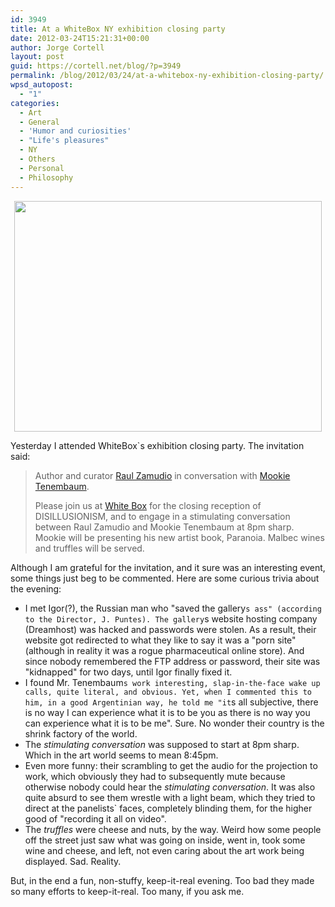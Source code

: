 ```yaml
---
id: 3949
title: At a WhiteBox NY exhibition closing party
date: 2012-03-24T15:21:31+00:00
author: Jorge Cortell
layout: post
guid: https://cortell.net/blog/?p=3949
permalink: /blog/2012/03/24/at-a-whitebox-ny-exhibition-closing-party/
wpsd_autopost:
  - "1"
categories:
  - Art
  - General
  - 'Humor and curiosities'
  - "Life's pleasures"
  - NY
  - Others
  - Personal
  - Philosophy
---
```

<p style="text-align: center">
  <img class="aligncenter" title="Mookie Tenembaum Endgame" src="https://mookie-tenembaum.com/imagenes/endgame/03.jpg" alt="" width="492" height="369" />
</p>

Yesterday I attended WhiteBox`s exhibition closing party. The invitation said:

> Author and curator <a title="https://raulzamudio.blogspot.com/" href="https://raulzamudio.blogspot.com/" target="_blank">Raul Zamudio</a> in conversation with <a title="https://mookie-tenembaum.com/" href="https://mookie-tenembaum.com/" target="_blank">Mookie Tenembaum</a>.
> 
> Please join us at <a title="https://www.whiteboxny.org/" href="https://www.whiteboxny.org/" target="_blank">White Box</a> for the closing reception of DISILLUSIONISM, and to engage in a stimulating conversation between Raul Zamudio and Mookie Tenembaum at 8pm sharp. Mookie will be presenting his new artist book, Paranoia. Malbec wines and truffles will be served.

Although I am grateful for the invitation, and it sure was an interesting event, some things just beg to be commented. Here are some curious trivia about the evening:

  * I met Igor(?), the Russian man who "saved the gallery`s ass" (according to the Director, J. Puntes). The gallery`s website hosting company (Dreamhost) was hacked and passwords were stolen. As a result, their website got redirected to what they like to say it was a "porn site" (although in reality it was a rogue pharmaceutical online store). And since nobody remembered the FTP address or password, their site was "kidnapped" for two days, until Igor finally fixed it.
  * I found Mr. Tenembaum`s work interesting, slap-in-the-face wake up calls, quite literal, and obvious. Yet, when I commented this to him, in a good Argentinian way, he told me "it`s all subjective, there is no way I can experience what it is to be you as there is no way you can experience what it is to be me". Sure. No wonder their country is the shrink factory of the world.
  * The _stimulating conversation_ was supposed to start at 8pm sharp. Which in the art world seems to mean 8:45pm.
  * Even more funny: their scrambling to get the audio for the projection to work, which obviously they had to subsequently mute because otherwise nobody could hear the _stimulating conversation_. It was also quite absurd to see them wrestle with a light beam, which they tried to direct at the panelists` faces, completely blinding them, for the higher good of "recording it all on video".
  * The _truffles_ were cheese and nuts, by the way. Weird how some people off the street just saw what was going on inside, went in, took some wine and cheese, and left, not even caring about the art work being displayed. Sad. Reality.

But, in the end a fun, non-stuffy, keep-it-real evening. Too bad they made so many efforts to keep-it-real. Too many, if you ask me.